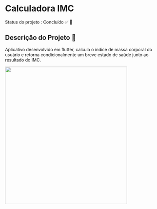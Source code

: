 # Calculadora IMC

Status do projeto : Concluído :white_check_mark: 🚀

## Descrição do Projeto 📝

Aplicativo desenvolvido em flutter, calcula o índice de massa corporal do usuário e retorna condicionalmente um breve estado de saúde junto ao resultado do IMC.


<img src= "https://user-images.githubusercontent.com/33385274/165002153-02d8d6f4-43f5-4413-8014-ed2d45469180.png" width="400" height="450">


